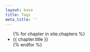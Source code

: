 ```yaml
---
layout: base
title: Tags
meta_title: ''
---
```

<ul>
  {% for chapter in site.chapters %}
    <li>{{ chapter.title }}</li>
  {% endfor %}
</ul>
